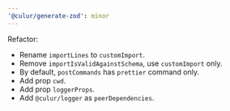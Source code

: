 ```yaml
---
'@culur/generate-zod': minor
---
```


Refactor:

- Rename `importLines` to `customImport`.
- Remove `importIsValidAgainstSchema`, use `customImport` only.
- By default, `postCommands` has `prettier` command only.
- Add prop `cwd`.
- Add prop `loggerProps`.
- Add `@culur/logger` as `peerDependencies`.
